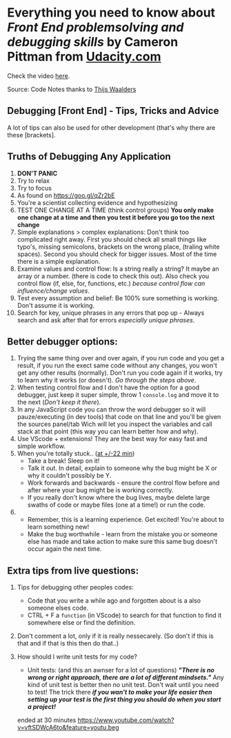 # Everything you need to know about _Front End problemsolving and debugging skills_ by Cameron Pittman from [Udacity.com](http://www.Udacity.com)
Check the video [here](https://youtu.be/vftSDWcA6to).

Source: Code Notes thanks to [Thijs Waalders](https://github.com/ThijsWaalders)

## Debugging [Front End] - Tips, Tricks and Advice
A lot of tips can also be used for other development (that's why there are these [brackets].

## Truths of Debugging Any Application
1. **DON'T PANIC**
2. Try to relax
3. Try to focus
4. As found on https://goo.gl/qZr2bE
5. You're a scientist collecting evidence and hypothesizing
6. TEST ONE CHANGE AT A TIME (think control groups) **You only make one change at a time and then you test it before you go too the next change**
7. Simple explanations > complex explanations: Don't think too complicated right away. First you should check all small things like typo's, missing semicolons, brackets on the wrong place, (traling white spaces). Second you should check for bigger issues. Most of the time there is a simple explanation.
8. Examine values and control flow: Is a string really a string? It maybe an array or a number. (there is code to check this out). Also check you control flow (if, else, for, functions, etc.) _because control flow can influence/change values_.
9. Test every assumption and belief: Be 100% sure something is working. Don't assume it is working.
10. Search for key, unique phrases in any errors that pop up - Always search and ask after that for errors _especially unique phrases_.

## Better debugger options:
1. Trying the same thing over and over again, if you run code and you get a result, if you run the exect same code without any changes, you won't get any other results (normally). Don't run you code again if it works, try to learn why it works (or doesn't). _Go through the steps above_.
2. When testing control flow and I don't have the option for a good debugger, just keep it super simple, throw 1 `console.log` and move it to the next (_Don't keep it there_).
3. In any JavaScript code you can throw the word debugger so it will pauze/executing (in dev tools) that code on that line and you'll be given the sources panel/tab Wich will let you inspect the variables and call stack at that point (this way you can learn better how and why).
4. Use VScode + extensions! They are the best way for easy fast and simple workflow.
5. When you're totally stuck.. ([at +/-22 min](https://www.youtube.com/watch?v=vftSDWcA6to&feature=youtu.be))
    - Take a break! Sleep on it!
    - Talk it out. In detail, explain to someone why the bug might be X or why it couldn't possibly be Y.
    - Work forwards and backwards - ensure the control flow before and after where your bug might be is working correctly.
    - If you really don't know where the bug lives, maybe delete large swaths of code or maybe files (one at a time!) or run the code.
6.  - Remember, this is a learning experience. Get excited! You're about to learn something new!
    - Make the bug worthwhile - learn from the mistake you or someone else has made and take action to make sure this same bug doesn't occur again the next time.


## Extra tips from live questions:
1. Tips for debugging other peoples codes:
    - Code that you write a while ago and forgotten about is a also someone elses code.
    - CTRL + F a ```function``` (in VScode) to search for that function to find it somewhere else or find the definition.
2. Don't comment a lot, only if it is really nessecarely. (So don't if this is that and if that is this then do that..)
3. How should I write unit tests for my code?
    - Unit tests: (and this an awnser for a lot of questions) **_"There is no wrong or right approach, there are a lot of different mindsets."_** Any kind of unit test is better then no unit test. Don't wait until you need to test!
    The trick there _**if you wan't to make your life easier then setting up your test is the first thing you should do when you start a project!**_


    ended at 30 minutes https://www.youtube.com/watch?v=vftSDWcA6to&feature=youtu.beg